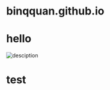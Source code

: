 # binqquan.github.io
# hello
![desciption](https://p.ananas.chaoxing.com/star3/origin/92611d1e0e4b0f3f207b24497446eab1.png)
# test